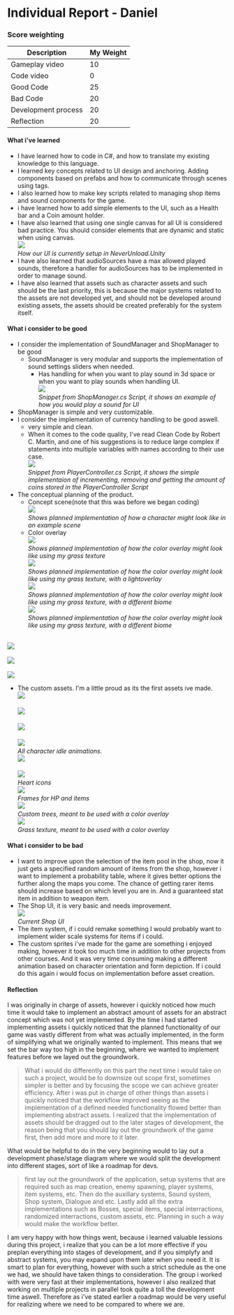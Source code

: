 # Individual Report - Daniel
### Score weighting
|Description | My Weight |
|----|----|
|Gameplay video | 10 |
|Code video | 0 |
|Good Code  | 25 |
|Bad Code | 20 |
|Development process | 20 |
|Reflection | 20 |
#### What i've learned
- I have learned how to code in C#, and how to translate my existing knowledge to this language.
- I learned key concepts related to UI design and anchoring. Adding components based on prefabs and how to communicate through scenes using tags.
- I also learned how to make key scripts related to managing shop items and sound components for the game.
- i have learned how to add simple elements to the UI, such as a Health bar and a Coin amount holder.
- I have also learned that using one single canvas for all UI is considered bad practice. You should consider elements that are dynamic and static when using canvas.
<br>![](https://github.com/AxelJacobsen/FolkHorror/blob/main/Reports/Images/daniel_ui_structure.png)<br>
*How our UI is currently setup in NeverUnload.Unity*
- I have also learned that audioSources have a max allowed played sounds, therefore a handler for audioSources has to be implemented in order to manage sound.
- I have also learned that assets such as character assets and such should be the last priority, this is because the major systems related to the assets are not developed yet, and should not be developed around existing assets, the assets should be created preferably for the system itself.

#### What i consider to be good
- I consider the implementation of SoundManager and ShopManager to be good
	- SoundManager is very modular and supports the implementation of sound settings sliders when needed.
		- Has handling for when you want to play sound in 3d space or when you want to play sounds when handling UI.
<br>![](https://github.com/AxelJacobsen/FolkHorror/blob/main/Reports/Images/daniel_soundmanager_example.png)<br>
*Snippet from ShopManager.cs Script, it shows an example of how you would play a sound for UI* 
- ShopManager is simple and very customizable.
- I consider the implementation of currency handling to be good aswell.
	- very simple and clean.
	- When it comes to the code quality, I've read Clean Code by Robert C. Martin, and one of his suggestions is to reduce large complex if statements into multiple variables with names according to their use case.
<br>![](https://github.com/AxelJacobsen/FolkHorror/blob/main/Reports/Images/daniel_coinhandler.png)<br>
*Snippet from PlayerController.cs Script, it shows the simple implementaion of incrementing, removing and getting the amount of coins stored in the PlayerController Script* 
- The conceptual planning of the product.
	- Concept scene(note that this was before we began coding)
	<br>![](https://github.com/AxelJacobsen/FolkHorror/blob/main/Reports/Images/daniel_concept_art.jpg)<br>
	*Shows planned implementation of how a character might look like in an example scene*
	- Color overlay
	<br>![](https://github.com/AxelJacobsen/FolkHorror/blob/main/Reports/Images/daniel_grass_overlay_concept.png)<br>
	*Shows planned implementation of how the color overlay might look like using my grass texture*
	<br>![](https://github.com/AxelJacobsen/FolkHorror/blob/main/Reports/Images/daniel_grass_light_overlay_concept.png)<br>
	*Shows planned implementation of how the color overlay might look like using my grass texture, with a lightoverlay*
	<br>![](https://github.com/AxelJacobsen/FolkHorror/blob/main/Reports/Images/daniel_biome_concept_grass.jpg)<br>
	*Shows planned implementation of how the color overlay might look like using my grass texture, with a different biome*
	<br>![](https://github.com/AxelJacobsen/FolkHorror/blob/main/Reports/Images/daniel_biome_concept_grass_2.jpg)<br>
	*Shows planned implementation of how the color overlay might look like using my grass texture, with a different biome*

<br>![](https://github.com/AxelJacobsen/FolkHorror/blob/main/Reports/Images/daniel_idle_back.png)<br>
<br>![](https://github.com/AxelJacobsen/FolkHorror/blob/main/Reports/Images/daniel_idle_back.png)<br>
<br>![](https://github.com/AxelJacobsen/FolkHorror/blob/main/Reports/Images/daniel_idle_back.png)<br>
- The custom assets. I'm a little proud as its the first assets ive made.
<br>![](https://github.com/AxelJacobsen/FolkHorror/blob/main/Reports/Images/daniel_idle_back.png)<br>
<br>![](https://github.com/AxelJacobsen/FolkHorror/blob/main/Reports/Images/daniel_idle_front.png)<br>
<br>![](https://github.com/AxelJacobsen/FolkHorror/blob/main/Reports/Images/daniel_side_left-sheet.png)<br>
<br>![](https://github.com/AxelJacobsen/FolkHorror/blob/main/Reports/Images/daniel_side_right-sheet.png)<br>
*All character idle animations.*
<br>![](https://github.com/AxelJacobsen/FolkHorror/blob/main/Reports/Images/daniel_heartIcon.png)<br>
<br>![](https://github.com/AxelJacobsen/FolkHorror/blob/main/Reports/Images/daniel_heartSingle.png)<br>
*Heart icons*
<br>![](https://github.com/AxelJacobsen/FolkHorror/blob/main/Reports/Images/daniel_border.png)<br>
*Frames for HP and items*
<br>![](https://github.com/AxelJacobsen/FolkHorror/blob/main/Reports/Images/daniel_boreal.png)<br>
*Custom trees, meant to be used with a color overlay*
<br>![](https://github.com/AxelJacobsen/FolkHorror/blob/main/Reports/Images/daniel_grass.png)<br>
*Grass texture, meant to be used with a color overlay*
#### What i consider to be bad
- I want to improve upon the selection of the item pool in the shop, now it just gets a specified random amount of items from the shop, however i want to implement a probability table, where it gives better options the further along the maps you come. The chance of getting rarer items should increase based on which level you are in. And a guaranteed stat item in addition to weapon item.
- The Shop UI, it is very basic and needs improvement.
<br>![](https://github.com/AxelJacobsen/FolkHorror/blob/main/Reports/Images/daniel_shop_example.png)<br>
*Current Shop UI*
- The item system, if i could remake something I would probably want to implement wider scale systems for items if i could.
- The custom sprites i've made for the game are something i enjoyed making, however it took too much time in addition to other projects from other courses. And it was very time consuming making a different animation based on character orientation and form depiction. If i could do this again i would focus on implementation before asset creation.
#### Reflection
I was originally in charge of assets, however i quickly noticed how much time it would take to implement an abstract amount of assets for an abstract concept which was not yet implemented. By the time i had started implementing assets i quickly noticed that the planned functionality of our game was vastly different from what was actually implemented, in the form of simplifying what we originally wanted to implement. This means that we set the bar way too high in the beginning, where we wanted to implement features before we layed out the groundwork.
> What i would do differently on this part the next time i would take on such a project, would be to downsize out scope first, sometimes simpler is better and by focusing the scope we can achieve greater efficiency. 
After i was put in charge of other things than assets i quickly noticed that the workflow improved seeing as the implementation of a defined needed functionality flowed better than implementing abstract assets. 
> I realized that the implementation of assets should be dragged out to the later stages of development, the reason being that you should lay out the groundwork of the game first, then add more and more to it later.

What would be helpful to do in the very beginning would to lay out a development phase/stage diagram where we would split the development into different stages, sort of like a roadmap for devs.
> first lay out the groundwork of the application, setup systems that are required such as map creation, enemy spawning, player systems, item systems, etc. Then do the auxillary systems, Sound system, Shop system, Dialogue and etc. Lastly add all the extra implementations such as Bosses, special items, special interractions, randomized interractions, custom assets, etc. Planning in such a way would make the workflow better.

I am very happy with how things went, because i learned valuable lessions during this project, i realize that you can be a lot more effective if you preplan everything into stages of development, and if you simplyfy and abstract systems, you may expand upon them later when you need it. It is smart to plan for everything, however with such a strict schedule as the one we had, we should have taken things to consideration.
The group i worked with were very fast at their implementations, however i also realized that working on multiple projects in parallel took quite a toll the development time aswell. Therefore as i've stated earlier a roadmap would be very useful for realizing where we need to be compared to where we are.

